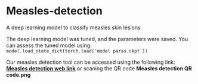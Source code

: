 # Measles-detection
A deep learning model to classify measles skin lesions

The deep learning model was tuned, and the parameters were saved.
You can assess the tuned model using: 
``model.load_state_dict(torch.load('model paras.ckpt'))``

Our measles detection tool can be accessed using the following link: [**Measles detection web link**](http://measlesdetect.natapp1.cc) or scaning the QR code **Measles detection QR code.png**
